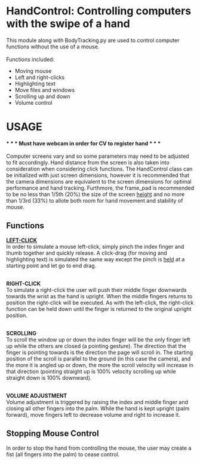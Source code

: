 # HandControl: Controlling computers with the swipe of a hand
This module along with BodyTracking.py are used to control computer functions without the use of a mouse.<br><br>
Functions included:
* Moving mouse
* Left and right-clicks
* Highlighting text
* Move files and windows
* Scrolling up and down
* Volume control

# USAGE
<strong>* * * Must have webcam in order for CV to register hand * * * </strong><br><br>
Computer screens vary and so some parameters may need to be adjusted to fit accordingly. Hand distance from the screen is also taken into consideration when considering click functions. The HandControl class can be initialized with just screen dimensions, however it is recommended that the camera dimensions are equivalent to the screen dimensions for optimal performance and hand tracking. Furthmore, the frame_pad is recommended to be no less than 1/5th (20%) the size of the screen <u>height</u> and no more than 1/3rd (33%) to allote both room for hand movement and stability of mouse.

<h2>Functions</h2>
<strong><u>LEFT-CLICK</u></strong><br>
In order to simulate a mouse left-click, simply pinch the index finger and thumb together and quickly release. A click-drag (for moving and highlighting text) is simulated the same way except the pinch is <u>held</u> at a starting point and let go to end drag.<br><br>

<Strong>RIGHT-CLICK</strong><br>
To simulate a right-click the user will push their middle finger downwards towards the wrist as the hand is upright. When the middle fingers returns to position the right-click will be executed. As with the left-click, the right-click function can be held down until the finger is returned to the original upright position.<br><br>

<strong>SCROLLING</strong><br>
To scroll the window up or down the index finger will be the only finger left up while the others are closed (a pointing gesture). The direction that the finger is pointing towards is the direction the page will scroll in. The starting position of the scroll is parallel to the ground (in this case the camera), and the more it is angled up or down, the more the scroll velocity will increase in that direction (pointing straight up is 100% velocity scrolling up while straight down is 100% downward).<br><br>
 
<strong>VOLUME ADJUSTMENT</strong><br>
Volume adjustment is triggered by raising the index and middle finger and closing all other fingers into the palm. While the hand is kept upright (palm forward), move fingers left to decrease volume and right to increase it.
  
<h2>Stopping Mouse Control</h2>
In order to stop the hand from controlling the mouse, the user may create a fist (all fingers into the palm) to cease control.  
